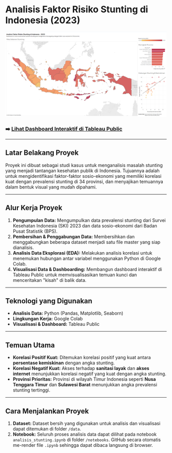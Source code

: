# Analisis Faktor Risiko Stunting di Indonesia (2023)

![Screenshot Dashboard Stunting](images/dashboard_stunting.png)

### **➡️ [Lihat Dashboard Interaktif di Tableau Public](https://public.tableau.com/app/profile/rafi.sembiring/viz/AnalisaFaktorRisikoStuntingdiIndonesia2023/DashboardStuntingIndonesia2023)**

---

## **Latar Belakang Proyek**

Proyek ini dibuat sebagai studi kasus untuk menganalisis masalah stunting yang menjadi tantangan kesehatan publik di Indonesia. Tujuannya adalah untuk mengidentifikasi faktor-faktor sosio-ekonomi yang memiliki korelasi kuat dengan prevalensi stunting di 34 provinsi, dan menyajikan temuannya dalam bentuk visual yang mudah dipahami.

---

## **Alur Kerja Proyek**

1.  **Pengumpulan Data:** Mengumpulkan data prevalensi stunting dari Survei Kesehatan Indonesia (SKI) 2023 dan data sosio-ekonomi dari Badan Pusat Statistik (BPS).
2.  **Pembersihan & Penggabungan Data:** Membersihkan dan menggabungkan beberapa dataset menjadi satu file master yang siap dianalisis.
3.  **Analisis Data Eksplorasi (EDA):** Melakukan analisis korelasi untuk menemukan hubungan antar variabel menggunakan Python di Google Colab.
4.  **Visualisasi Data & Dashboarding:** Membangun dashboard interaktif di Tableau Public untuk memvisualisasikan temuan kunci dan menceritakan "kisah" di balik data.

---

## **Teknologi yang Digunakan**

* **Analisis Data:** Python (Pandas, Matplotlib, Seaborn)
* **Lingkungan Kerja:** Google Colab
* **Visualisasi & Dashboard:** Tableau Public

---

## **Temuan Utama**

* **Korelasi Positif Kuat:** Ditemukan korelasi positif yang kuat antara **persentase kemiskinan** dengan angka stunting.
* **Korelasi Negatif Kuat:** Akses terhadap **sanitasi layak** dan **akses internet** menunjukkan korelasi negatif yang kuat dengan angka stunting.
* **Provinsi Prioritas:** Provinsi di wilayah Timur Indonesia seperti **Nusa Tenggara Timur** dan **Sulawesi Barat** menunjukkan angka prevalensi stunting tertinggi.

---

## **Cara Menjalankan Proyek**

1.  **Dataset:** Dataset bersih yang digunakan untuk analisis dan visualisasi dapat ditemukan di folder `/data`.
2.  **Notebook:** Seluruh proses analisis data dapat dilihat pada notebook `analisis_stunting.ipynb` di folder `/notebooks`. GitHub secara otomatis me-render file `.ipynb` sehingga dapat dibaca langsung di browser.
